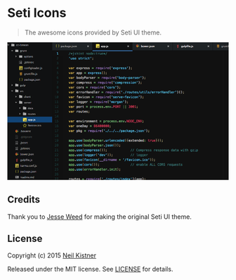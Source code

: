 # Seti Icons

> The awesome icons provided by Seti UI theme.

![Seti UI](https://github.com/jesseweed/seti-ui/raw/master/screenshot.png)

## Credits

Thank you to [Jesse Weed](//github.com/jesseweed) for making the original Seti UI theme.

## License

Copyright (c) 2015 [Neil Kistner](//github.com/wyze)

Released under the MIT license. See [LICENSE](LICENSE) for details.
